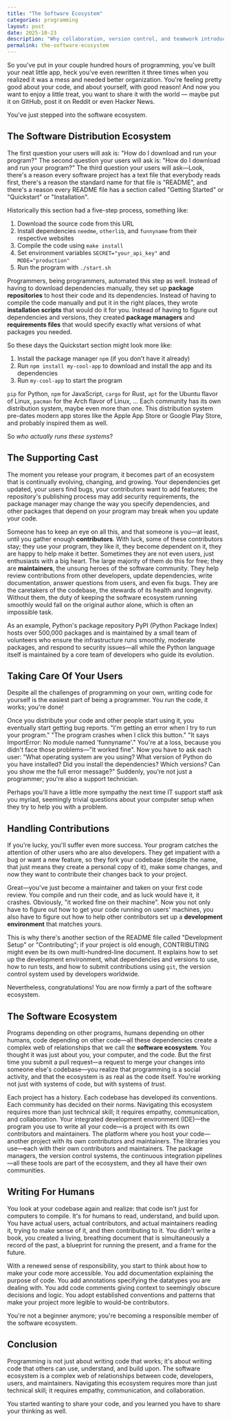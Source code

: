 ```yaml
---
title: "The Software Ecosystem"
categories: programming
layout: post
date: 2025-10-23
description: "Why collaboration, version control, and teamwork introduce a new dimension of difficulty."
permalink: the-software-ecosystem
---
```


So you've put in your couple hundred hours of programming, you've built your neat little app, heck you've even rewritten it three times when you realized it was a mess and needed better organization. You're feeling pretty good about your code, and about yourself, with good reason! And now you want to enjoy a little treat, you want to share it with the world — maybe put it on GitHub, post it on Reddit or even Hacker News.

You've just stepped into the software ecosystem.

## The Software Distribution Ecosystem

The first question your users will ask is: "How do I download and run your program?" The second question your users will ask is: "How do I download and run your program?" The third question your users will ask—Look, there's a reason every software project has a text file that everybody reads first, there's a reason the standard name for that file is "README", and there's a reason every README file has a section called "Getting Started" or "Quickstart" or "Installation".

Historically this section had a five-step process, something like:

1. Download the source code from this URL
2. Install dependencies `needme`, `otherlib`, and `funnyname` from their respective websites
3. Compile the code using `make install`
4. Set environment variables `SECRET="your_api_key"` and `MODE="production"`
5. Run the program with `./start.sh`

Programmers, being programmers, automated this step as well. Instead of having to download dependencies manually, they set up **package repositories** to host their code and its dependencies. Instead of having to compile the code manually and put it in the right places, they wrote **installation scripts** that would do it for you. Instead of having to figure out dependencies and versions, they created **package managers** and **requirements files** that would specify exactly what versions of what packages you needed.

So these days the Quickstart section might look more like:

1. Install the package manager `npm` (if you don't have it already)
2. Run `npm install my-cool-app` to download and install the app and its dependencies
3. Run `my-cool-app` to start the program

`pip` for Python, `npm` for JavaScript, `cargo` for Rust, `apt` for the Ubuntu flavor of Linux, `pacman` for the Arch flavor of Linux, ... Each community has its own distribution system, maybe even more than one. This distribution system pre-dates modern app stores like the Apple App Store or Google Play Store, and probably inspired them as well.

So _who actually runs these systems_?

## The Supporting Cast

The moment you release your program, it becomes part of an ecosystem that is continually evolving, changing, and growing. Your dependencies get updated, your users find bugs, your contributors want to add features; the repository's publishing process may add security requirements, the package manager may change the way you specify dependencies, and other packages that depend on your program may break when you update your code.

Someone has to keep an eye on all this, and that someone is you—at least, until you gather enough **contributors**. With luck, some of these contributors stay; they use your program, they like it, they become dependent on it, they are happy to help make it better. Sometimes they are not even users, just enthusiasts with a big heart. The large majority of them do this for free; they are **maintainers**, the unsung heroes of the software community. They help review contributions from other developers, update dependencies, write documentation, answer questions from users, and even fix bugs. They are the caretakers of the codebase, the stewards of its health and longevity. Without them, the duty of keeping the software ecosystem running smoothly would fall on the original author alone, which is often an impossible task.

As an example, Python's package repository PyPI (Python Package Index) hosts over 500,000 packages and is maintained by a small team of volunteers who ensure the infrastructure runs smoothly, moderate packages, and respond to security issues—all while the Python language itself is maintained by a core team of developers who guide its evolution.

## Taking Care Of Your Users

Despite all the challenges of programming on your own, writing code for yourself is the easiest part of being a programmer. You run the code, it works; you're done!

Once you distribute your code and other people start using it, you eventually start getting bug reports. "I'm getting an error when I try to run your program." "The program crashes when I click this button." "It says ImportError: No module named 'funnyname'." You're at a loss, because you didn't face those problems—"It worked fine". Now you have to ask each user: "What operating system are you using? What version of Python do you have installed? Did you install the dependencies? Which versions? Can you show me the full error message?" Suddenly, you're not just a programmer; you're also a support technician.

Perhaps you'll have a little more sympathy the next time IT support staff ask you myriad, seemingly trivial questions about your computer setup when they try to help you with a problem.

## Handling Contributions

If you're lucky, you'll suffer even more success. Your program catches the attention of other users who are also developers. They get impatient with a bug or want a new feature, so they fork your codebase (despite the name, that just means they create a personal copy of it), make some changes, and now they want to contribute their changes back to your project.

Great—you've just become a maintainer and taken on your first code review. You compile and run their code, and as luck would have it, it crashes. Obviously, "it worked fine on their machine". Now you not only have to figure out how to get your code running on users' machines, you also have to figure out how to help other contributors set up a **development environment** that matches yours.

This is why there's another section of the README file called "Development Setup" or "Contributing"; if your project is old enough, CONTRIBUTING might even be its own multi-hundred-line document. It explains how to set up the development environment, what dependencies and versions to use, how to run tests, and how to submit contributions using `git`, the version control system used by developers worldwide.

Nevertheless, congratulations! You are now firmly a part of the software ecosystem.

## The Software Ecosystem

Programs depending on other programs, humans depending on other humans, code depending on other code—all these dependencies create a complex web of relationships that we call the **software ecosystem**. You thought it was just about you, your computer, and the code. But the first time you submit a pull request—a request to merge your changes into someone else's codebase—you realize that programming is a social activity, and that the ecosystem is as real as the code itself. You're working not just with systems of code, but with systems of _trust_.

Each project has a history. Each codebase has developed its conventions. Each community has decided on their norms. Navigating this ecosystem requires more than just technical skill; it requires empathy, communication, and collaboration. Your integrated development environment (IDE)—the program you use to write all your code—is a project with its own contributors and maintainers. The platform where you host your code—another project with its own contributors and maintainers. The libraries you use—each with their own contributors and maintainers. The package managers, the version control systems, the continuous integration pipelines—all these tools are part of the ecosystem, and they all have their own communities.

## Writing For Humans

You look at your codebase again and realize: that code isn't just for computers to compile. It's for humans to read, understand, and build upon. You have actual users, actual contributors, and actual maintainers reading it, trying to make sense of it, and then contributing to it. You didn't write a book, you created a living, breathing document that is simultaneously a record of the past, a blueprint for running the present, and a frame for the future.

With a renewed sense of responsibility, you start to think about how to make your code more accessible. You add documentation explaining the purpose of code. You add annotations specifying the datatypes you are dealing with. You add code comments giving context to seemingly obscure decisions and logic. You adopt established conventions and patterns that make your project more legible to would-be contributors.

You're not a beginner anymore; you're becoming a responsible member of the software ecosystem.

## Conclusion

Programming is not just about writing code that works; it's about writing code that others can use, understand, and build upon. The software ecosystem is a complex web of relationships between code, developers, users, and maintainers. Navigating this ecosystem requires more than just technical skill; it requires empathy, communication, and collaboration.

You started wanting to share your code, and you learned you have to share your thinking as well.
